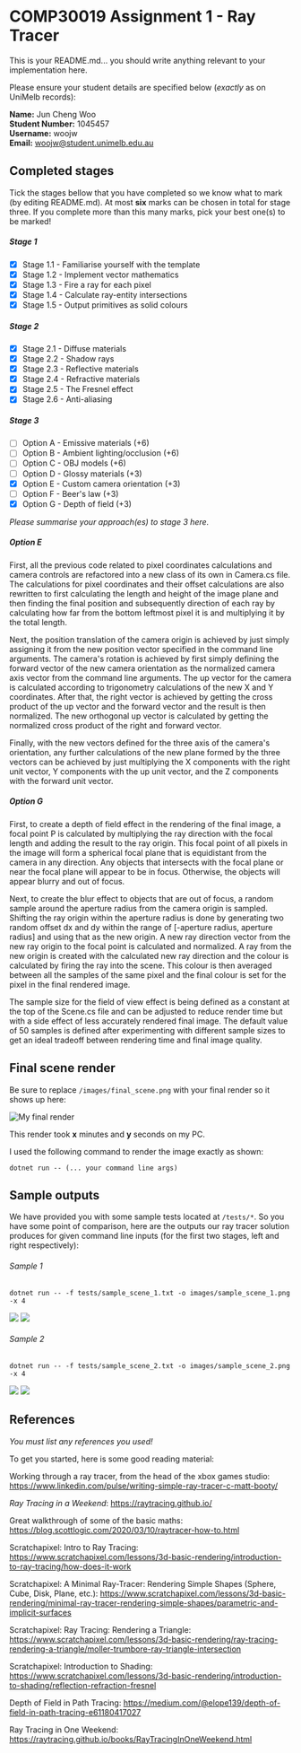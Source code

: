 # COMP30019 Assignment 1 - Ray Tracer
This is your README.md... you should write anything relevant to your implementation here.

Please ensure your student details are specified below (*exactly* as on UniMelb records):

**Name:** Jun Cheng Woo \
**Student Number:** 1045457 \
**Username:** woojw \
**Email:** woojw@student.unimelb.edu.au

## Completed stages

Tick the stages bellow that you have completed so we know what to mark (by editing README.md). At most **six** marks can be chosen in total for stage three. If you complete more than this many marks, pick your best one(s) to be marked!

<!---
Tip: To tick, place an x between the square brackes [ ], like so: [x]
-->

##### Stage 1

- [x] Stage 1.1 - Familiarise yourself with the template
- [x] Stage 1.2 - Implement vector mathematics
- [x] Stage 1.3 - Fire a ray for each pixel
- [x] Stage 1.4 - Calculate ray-entity intersections
- [x] Stage 1.5 - Output primitives as solid colours

##### Stage 2

- [x] Stage 2.1 - Diffuse materials
- [x] Stage 2.2 - Shadow rays
- [x] Stage 2.3 - Reflective materials
- [x] Stage 2.4 - Refractive materials
- [x] Stage 2.5 - The Fresnel effect
- [x] Stage 2.6 - Anti-aliasing

##### Stage 3

- [ ] Option A - Emissive materials (+6)
- [ ] Option B - Ambient lighting/occlusion (+6)
- [ ] Option C - OBJ models (+6)
- [ ] Option D - Glossy materials (+3)
- [x] Option E - Custom camera orientation (+3)
- [ ] Option F - Beer's law (+3)
- [x] Option G - Depth of field (+3)

*Please summarise your approach(es) to stage 3 here.*

##### Option E

First, all the previous code related to pixel coordinates calculations and camera controls are refactored into a new class of its own in Camera.cs file. The calculations for pixel coordinates and their offset calculations are also rewritten to first calculating the length and height of the image plane and then finding the final position and subsequently direction of each ray by calculating how far from the bottom leftmost pixel it is and multiplying it by the total length.

Next, the position translation of the camera origin is achieved by just simply assigning it from the new position vector specified in the command line arguments. The camera's rotation is achieved by first simply defining the forward vector of the new camera orientation as the normalized camera axis vector from the command line arguments.
The up vector for the camera is calculated according to trigonometry calculations of the new X and Y coordinates. After that, the right vector is achieved by getting the cross product of the up vector and the forward vector and the result is then normalized. The new orthogonal up vector is calculated by getting the normalized cross product of the right and forward vector.

Finally, with the new vectors defined for the three axis of the camera's orientation, any further calculations of the new plane formed by the three vectors can be achieved by just multiplying the X components with the right unit vector, Y components with the up unit vector, and the Z components with the forward unit vector.

##### Option G

First, to create a depth of field effect in the rendering of the final image, a focal point P is calculated by multiplying the ray direction with the focal length and adding the result to the ray origin. This focal point of all pixels in the image will form a spherical focal plane that is equidistant from the camera in any direction. Any objects that intersects with the focal plane or near the focal plane will appear to be in focus. Otherwise, the objects will appear blurry and out of focus.

Next, to create the blur effect to objects that are out of focus, a random sample around the aperture radius from the camera origin is sampled. Shifting the ray origin within the aperture radius is done by generating two random offset dx and dy within the range of [-aperture radius, aperture radius] and using that as the new origin. A new ray direction vector from the new ray origin to the focal point is calculated and normalized. A ray from the new origin is created with the calculated new ray direction and the colour is calculated by firing the ray into the scene. This colour is then averaged between all the samples of the same pixel and the final colour is set for the pixel in the final rendered image.

The sample size for the field of view effect is being defined as a constant at the top of the Scene.cs file and can be adjusted to reduce render time but with a side effect of less accurately rendered final image. The default value of 50 samples is defined after experimenting with different sample sizes to get an ideal tradeoff between rendering time and final image quality.

## Final scene render

Be sure to replace ```/images/final_scene.png``` with your final render so it shows up here:

![My final render](/images/final_scene.png)

This render took **x** minutes and **y** seconds on my PC.

I used the following command to render the image exactly as shown:

```
dotnet run -- (... your command line args)
```

## Sample outputs

We have provided you with some sample tests located at ```/tests/*```. So you have some point of comparison, here are the outputs our ray tracer solution produces for given command line inputs (for the first two stages, left and right respectively):

###### Sample 1
```
dotnet run -- -f tests/sample_scene_1.txt -o images/sample_scene_1.png -x 4
```
<p float="left">
  <img src="/images/sample_scene_1_s1.png" />
  <img src="/images/sample_scene_1_s2.png" />
</p>

###### Sample 2

```
dotnet run -- -f tests/sample_scene_2.txt -o images/sample_scene_2.png -x 4
```
<p float="left">
  <img src="/images/sample_scene_2_s1.png" />
  <img src="/images/sample_scene_2_s2.png" />
</p>

## References

*You must list any references you used!*

To get you started, here is some good reading material:

Working through a ray tracer, from the head of the xbox games studio: https://www.linkedin.com/pulse/writing-simple-ray-tracer-c-matt-booty/

*Ray Tracing in a Weekend*: https://raytracing.github.io/

Great walkthrough of some of the basic maths: https://blog.scottlogic.com/2020/03/10/raytracer-how-to.html

Scratchapixel: Intro to Ray Tracing: https://www.scratchapixel.com/lessons/3d-basic-rendering/introduction-to-ray-tracing/how-does-it-work

Scratchapixel: A Minimal Ray-Tracer: Rendering Simple Shapes (Sphere, Cube, Disk, Plane, etc.): https://www.scratchapixel.com/lessons/3d-basic-rendering/minimal-ray-tracer-rendering-simple-shapes/parametric-and-implicit-surfaces

Scratchapixel: Ray Tracing: Rendering a Triangle: https://www.scratchapixel.com/lessons/3d-basic-rendering/ray-tracing-rendering-a-triangle/moller-trumbore-ray-triangle-intersection

Scratchapixel: Introduction to Shading: https://www.scratchapixel.com/lessons/3d-basic-rendering/introduction-to-shading/reflection-refraction-fresnel

Depth of Field in Path Tracing: https://medium.com/@elope139/depth-of-field-in-path-tracing-e61180417027

Ray Tracing in One Weekend: https://raytracing.github.io/books/RayTracingInOneWeekend.html
